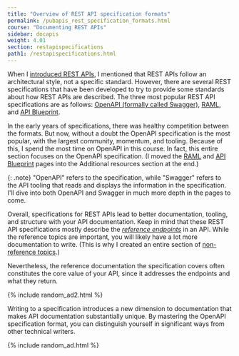 ```yaml
---
title: "Overview of REST API specification formats"
permalink: /pubapis_rest_specification_formats.html
course: "Documenting REST APIs"
sidebar: docapis
weight: 4.01
section: restapispecifications
path1: /restapispecifications.html
---
```


When I [introduced REST APIs](docapis_what_is_a_rest_api.html), I mentioned that REST APIs follow an architectural style, not a specific standard. However, there are several REST specifications that have been developed to try to provide some standards about how REST APIs are described. The three most popular REST API specifications are as follows: [OpenAPI (formally called Swagger)](https://github.com/OAI/OpenAPI-Specification), [RAML](https://raml.org/), and [API Blueprint](https://apiblueprint.org/).

In the early years of specifications, there was healthy competition between the formats. But now, without a doubt the OpenAPI specification is the most popular, with the largest community, momentum, and tooling. Because of this, I spend the most time on OpenAPI in this course. In fact, this entire section focuses on the OpenAPI specification. (I moved the [RAML](pubapis_raml.html) and [API Blueprint](pubapis_api_blueprint.html) pages into the Additional resources section at the end.)

{: .note}
"OpenAPI" refers to the specification, while "Swagger" refers to the API tooling that reads and displays the information in the specification. I'll dive into both OpenAPI and Swagger in much more depth in the pages to come.

Overall, specifications for REST APIs lead to better documentation, tooling, and structure with your API documentation. Keep in mind that these REST API specifications mostly describe the [*reference endpoints*](docendpoints.html) in an API. While the reference topics are important, you will likely have a lot more documentation to write. (This is why I created an entire section of [non-reference topics](docnonref.html).)

Nevertheless, the reference documentation the specification covers often constitutes the core value of your API, since it addresses the endpoints and what they return.

{% include random_ad2.html %}

Writing to a specification introduces a new dimension to documentation that makes API documentation substantially unique. By mastering the OpenAPI specification format, you can distinguish yourself in significant ways from other technical writers.

{% include random_ad.html %}
